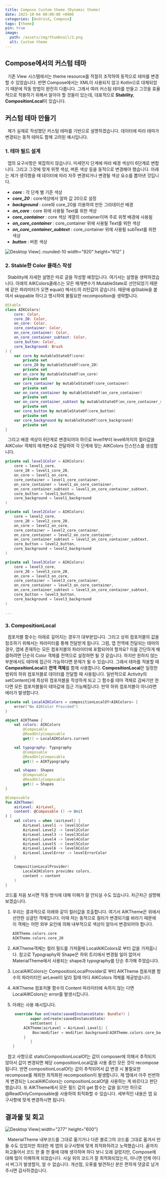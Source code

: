 ```yaml
---
title: Compose Custom theme (Dynamic theme)
date: 2023-10-04 00:00:00 +0900
categories: [Android, Compose]
tags: [theme]
pin: true
image:
  path: /assets/img/thumbnail/3.png
  alt: Custom theme
---
```

## Compose에서의 커스텀 테마

&nbsp; 기존 View 시스템에서는 theme resource를 적절히 조작하여 동적으로 테마를 변경할 수 있었습니다. 반면 Compose에서는 XML이 사용되지 않고 Kotlin으로 대체되었기 때문에 작동 방법이 완전히 다릅니다. 그래서 여러 커스텀 테마를 만들고 그것을 효율적으로 적용하기 위해서 알아야 할 것들이 있는데, 대표적으로 **Stability**, **CompositionLocal**이 있습니다.

## 커스텀 테마 만들기

&nbsp; 제가 실제로 작성했던 커스텀 테마를 기반으로 설명하겠습니다. 데이터에 따라 테마가 변경되는 동적 테마도 함께 고려된 예시입니다.

### 1. 테마 필드 설계

&nbsp; 앱의 요구사항은 복잡하지 않습니다. 미세먼지 단계에 따라 배경 색상이 6단계로 변합니다. 그리고 그것에 맞게 위젯 색상, 버튼 색상 등을 동적으로 변경해야 했습니다. 아래는 제가 생각했을 때 데이터에 따라 자주 변경되거나 변경될 색상 요소를 뽑아낸 것입니다.

* ***core*** : 각 단계 별 기준 색상
* ***core_20*** : core색상에서 알파 값 20으로 설정
* ***background*** : core와 core_20을 이용하여 만든 그라데이션 배경
* ***on_core*** : core 위에 사용될 Text를 위한 색상
* ***core_container*** : core 색상 계열의 container이며 주로 위젯 배경에 사용됨
* ***on_core_container*** : core_container 위에 사용될 Text를 위한 색상
* ***on_core_container_subtext*** : core_container 위에 사용될 subText를 위한 색상
* ***button*** : 버튼 색상

![Desktop View](/assets/img/themefield.png){:.rounded-10 width="920" height="612" }

### 2. Stable한 Color 클래스 작성

&nbsp; Stability에 자세한 설명은 따로 글을 작성할 예정입니다. 여기서는 설명을 생략하겠습니다. 아래의 AIKColors클래스는 모든 매개변수가 MutableState로 선언되었기 때문에 같은 파라미터가 오면 equal() 메서드의 리턴값이 같습니다. 때문에 @Stable을 붙여서 skippable 하다고 명시하여 불필요한 recomposition을 생략합니다.

```kotlin
@Stable
class AIKColors(
    core: Color,
    core_20: Color,
    on_core: Color,
    core_container: Color,
    on_core_container: Color,
    on_core_container_subtext: Color,
    core_button: Color,
    core_background: Brush
) {
    var core by mutableStateOf(core)
        private set
    var core_20 by mutableStateOf(core_20)
        private set
    var on_core by mutableStateOf(on_core)
        private set
    var core_container by mutableStateOf(core_container)
        private set
    var on_core_container by mutableStateOf(on_core_container)
        private set
    var on_core_container_subtext by mutableStateOf(on_core_container_subtext)
        private set
    var core_button by mutableStateOf(core_button)
        private set
    var core_background by mutableStateOf(core_background)
        private set
}
```

&nbsp; 그리고 배경 색상이 6단계로 변경되어야 하므로 level1부터 level6까지의 컬러값을 AIKColor 객체의 매개변수로 전달하여 각 단계에 맞는 AIKColors 인스턴스를 생성합니다.

```kotlin
private val level1Color = AIKColors(
    core = level1_core,
    core_20 = level1_core_20,
    on_core = level1_on_core,
    core_container = level1_core_container,
    on_core_container = level1_on_core_container,
    on_core_container_subtext = level1_on_core_container_subtext,
    core_button = level1_button,
    core_background = level1_background
)

private val level2Color = AIKColors(
    core = level2_core,
    core_20 = level2_core_20,
    on_core = level2_on_core,
    core_container = level2_core_container,
    on_core_container = level2_on_core_container,
    on_core_container_subtext = level2_on_core_container_subtext,
    core_button = level2_button,
    core_background = level2_background
)

private val level3Color = AIKColors(
    core = level3_core,
    core_20 = level3_core_20,
    on_core = level3_on_core,
    core_container = level3_core_container,
    on_core_container = level3_on_core_container,
    on_core_container_subtext = level3_on_core_container_subtext,
    core_button = level3_button,
    core_background = level3_background
)

...
```

### 3. CompositionLocal

&nbsp; 컴포저블 함수는 아래로 깊어지는 경우가 대부분입니다. 그리고 상위 컴포저블의 값을 참조하기 위해서는 파라미터를 통해 전달받게 됩니다. 그럼, 앱 전역에 전달되는 테마의 경우, 앱에 존재하는 모든 컴포저블의 파라미터에 포함되어야 할까요? 이를 간단하게 해결하려면 단순히 Color 객체를 전역으로 설정하면 될 것 같습니다. 하지만 원하지 않는 부분에서도 테마에 접근이 가능하다면 문제가 될 수 있습니다. 그래서 테마를 적용할 때  **CompositionLocal**과 **전역 객체**를 함께 사용합니다. **CompositionLocal**은 일정한 범위의 하위 컴포저블로 데이터를 전달할 때 사용됩니다. 일반적으로 Activity의 setContent{}에 최상위 컴포저블을 작성하게 되고 그 함수를 테마 객체로 감싸기만 한다면 모든 컴포저블들이 테마값에 접근 가능해집니다. 만약 하위 컴포저블이 아니라면 에러가 발생합니다.

```kotlin
private val LocalAIKColors = compositionLocalOf<AIKColors> {
    error("No AIKColor Provided")
}

object AIKTheme {
    val colors: AIKColors
        @Composable
        @ReadOnlyComposable
        get() = LocalAIKColors.current

    val typography: Typography
        @Composable
        @ReadOnlyComposable
        get() = AIKTypography

    val shapes: Shapes
        @Composable
        @ReadOnlyComposable
        get() = Shapes
}

@Composable
fun AIKTheme(
    airLevel: AirLevel,
    content: @Composable () -> Unit
) {
    val colors = when (airLevel) {
        AirLevel.Level1 -> level1Color
        AirLevel.Level2 -> level2Color
        AirLevel.Level3 -> level3Color
        AirLevel.Level4 -> level4Color
        AirLevel.Level5 -> level5Color
        AirLevel.Level6 -> level6Color
        AirLevel.LevelError -> levelErrorColor
    }

    CompositionLocalProvider(
        LocalAIKColors provides colors,
        content = content
    )
}
```

코드를 처음 보시면 작동 방식에 대해 이해가 잘 안되실 수도 있습니다. 차근차근 설명해 보겠습니다.

1. 우리는 결과적으로 아래와 같이 컬러값을 호출합니다. 여기서 AIKTheme은 위에서 선언한 싱글턴 객체입니다. 이때 저는 동적으로 컬러가 변경되기를 바라기 때문에 이 객체는 어떤 외부 요인에 의해 내부적으로 색상이 알아서 변경되어야 합니다.

   ```kotlin
   AIKTheme.colors.core
   AIKTheme.colors.core_20
   ```
2. AIKTheme객체는 컬러 필드를 가져올때 LocalAIKColors로 부터 값을 가져옵니다. 참고로 Typography와 Shape은 하위 트리에서 변경될 일이 없어서		MaterialTheme에서 사용되는 shape과 typography를 단순 추가해 주었습니다.
3. LocalAIKColors는 CompositionLocalProvider로 부터 AIKTheme 컴포저블 함수의 파라미터인 airLevel이 달라 질때 마다 AIKColors 객체를 제공받습니다.
4. AIKTheme 컴포저블 함수의 Content 파라미터에 속하지 않는 다면 LocalAIKColors는 error를 발생시킵니다.
5. 아래는 사용 예시입니다.

   ```kotlin
    override fun onCreate(savedInstanceState: Bundle?) {
           super.onCreate(savedInstanceState)
           setContent {
   		AIKTheme(airLevel = AirLevel.Level1) {
   			Box(modifier = modifier.background(AIKTheme.colors.core_background)) { ... }
   		}
           }
   }
   ```

&nbsp; 참고 사항으로 staticCompositionLocalOf는 값이 composer에 의해서 추적되지 않아서 값이 변경되면 해당 compositionLocal값을 사용 중인 모든 것이 recompose 됩니다. 반면 compositionLocalOf는 값이 추적되어서 값 변경 시 불필요한 recompose를 제외한 최적화된 recomposition이 발생합니다. 제 앱에서 아주 빈번하게 변경되는 LocalAIKColors는 compositionLocalOf을 사용하는 게 바르다고 판단했습니다. 또 AIKTheme에서 모든 필드 값의 get 함수는 값을 읽기만 하므로 @ReadOnlyComposable을 사용하여 최적화할 수 있습니다. 세부적인 내용은 앱 요구사항에 맞게 변경하시면 됩니다.

## 결과물 및 회고

![Desktop View](/assets/img/composethemegif.gif){:width="277" height="600"}

 &nbsp; MaterialTheme 내부코드를 그대로 옮기거나 다른 블로그의 코드를 그대로 옮겨서 만들 수도 있었지만 최대한 제 앱의 요구사항에 맞게 최적화하려고 노력했습니다. 끝까지 파고들어서 코드 한 줄 한 줄에 대해 생각하며 하다 보니 오래 걸렸지만, Compose에 대해 많이 이해하게 되었습니다. 사실 위의 코드가 잘 최적화되었는지, 아니면 언제 어디서 버그가 발생할지, 알 수 없습니다. 개선점, 오류를 발견하신 분은 편하게 댓글로 남겨주시면 감사하겠습니다.
